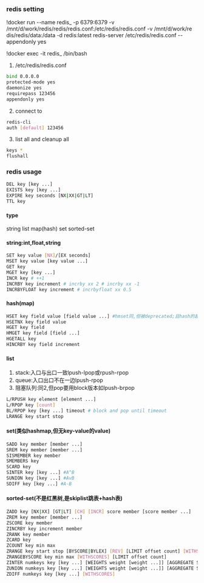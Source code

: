### redis setting
!docker run --name redis_ -p 6379:6379 -v /mnt/d/work/redis/redis/redis.conf:/etc/redis/redis.conf -v /mnt/d/work/re    dis/redis/data:/data -d redis:latest redis-server /etc/redis/redis.conf --appendonly yes

!docker exec -it redis_ /bin/bash

1. /etc/redis/redis.conf
```bash
bind 0.0.0.0
protected-mode yes
daemonize yes
requirepass 123456
appendonly yes
```
2. connect to
```bash
redis-cli
auth [default] 123456
```

3. list all and cleanup all
```bash
keys *
flushall
```

### redis usage
```bash
DEL key [key ...]
EXISTS key [key ...]
EXPIRE key seconds [NX|XX|GT|LT]
TTL key
```

#### type
string list map(hash) set sorted-set
#### string:int,float,string
```bash
SET key value [NX]/[EX seconds]
MSET key value [key value ...]
GET key
MGET key [key ...]
INCR key # ++1
INCRBY key increment # incrby xx 2 # incrby xx -1
INCRBYFLOAT key increment # incrbyfloat xx 0.5
```

#### hash(map)
```bash
HSET key field value [field value ...] #hmset同,但被deprecated;且hash的超时仅可hset后expire key 10
HSETNX key field value
HGET key field
HMGET key field [field ...]
HGETALL key
HINCRBY key field increment
```

#### list
1. stack:入口与出口一致lpush-lpop或rpush-rpop
2. queue:入口出口不在一边lpush-rpop
3. 阻塞队列:同2,但pop要用block版本如lpush-brpop
```bash
L/RPUSH key element [element ...]
L/RPOP key [count]
BL/RPOP key [key ...] timeout # block and pop until timeout
LRANGE key start stop
```

#### set(类似hashmap,但无key-value的value)
```bash
SADD key member [member ...]
SREM key member [member ...]
SISMEMBER key member
SMEMBERS key
SCARD key
SINTER key [key ...] #A^B
SUNION key [key ...] #AvB
SDIFF key [key ...] #A-B
```

#### sorted-set(不是红黑树,是skiplist跳表+hash表)
```bash
ZADD key [NX|XX] [GT|LT] [CH] [INCR] score member [score member ...]
ZREM key member [member ...]
ZSCORE key member
ZINCRBY key increment member
ZRANK key member
ZCARD key
ZCOUNT key min max
ZRANGE key start stop [BYSCORE|BYLEX] [REV] [LIMIT offset count] [WITHSCORES]
ZRANGEBYSCORE key min max [WITHSCORES] [LIMIT offset count]
ZINTER numkeys key [key ...] [WEIGHTS weight [weight ...]] [AGGREGATE SUM|MIN|MAX] [WITHSCORES]
ZUNION numkeys key [key ...] [WEIGHTS weight [weight ...]] [AGGREGATE SUM|MIN|MAX] [WITHSCORES]
ZDIFF numkeys key [key ...] [WITHSCORES]
```